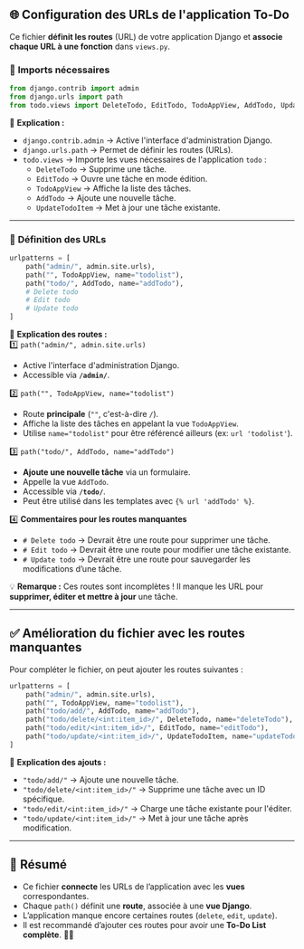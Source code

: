 
## 🌐 **Configuration des URLs de l'application To-Do**
Ce fichier **définit les routes** (URL) de votre application Django et **associe chaque URL à une fonction** dans `views.py`.  

### 🔹 **Imports nécessaires**
```python
from django.contrib import admin
from django.urls import path
from todo.views import DeleteTodo, EditTodo, TodoAppView, AddTodo, UpdateTodoItem
```
📌 **Explication :**  
- `django.contrib.admin` → Active l'interface d'administration Django.  
- `django.urls.path` → Permet de définir les routes (URLs).  
- `todo.views` → Importe les vues nécessaires de l'application `todo` :  
  - `DeleteTodo` → Supprime une tâche.  
  - `EditTodo` → Ouvre une tâche en mode édition.  
  - `TodoAppView` → Affiche la liste des tâches.  
  - `AddTodo` → Ajoute une nouvelle tâche.  
  - `UpdateTodoItem` → Met à jour une tâche existante.  

---

### 🚀 **Définition des URLs**
```python
urlpatterns = [
    path("admin/", admin.site.urls),
    path("", TodoAppView, name="todolist"),
    path("todo/", AddTodo, name="addTodo"),
    # Delete todo
    # Edit todo
    # Update todo
]
```
📌 **Explication des routes :**  
1️⃣ `path("admin/", admin.site.urls)`  
   - Active l'interface d'administration Django.  
   - Accessible via **`/admin/`**.  

2️⃣ `path("", TodoAppView, name="todolist")`  
   - Route **principale** (`""`, c'est-à-dire `/`).  
   - Affiche la liste des tâches en appelant la vue `TodoAppView`.  
   - Utilise `name="todolist"` pour être référencé ailleurs (ex: `url 'todolist'`).  

3️⃣ `path("todo/", AddTodo, name="addTodo")`  
   - **Ajoute une nouvelle tâche** via un formulaire.  
   - Appelle la vue `AddTodo`.  
   - Accessible via **`/todo/`**.  
   - Peut être utilisé dans les templates avec `{% url 'addTodo' %}`.  

4️⃣ **Commentaires pour les routes manquantes**  
   - `# Delete todo` → Devrait être une route pour supprimer une tâche.  
   - `# Edit todo` → Devrait être une route pour modifier une tâche existante.  
   - `# Update todo` → Devrait être une route pour sauvegarder les modifications d’une tâche.  

💡 **Remarque :** Ces routes sont incomplètes ! Il manque les URL pour **supprimer, éditer et mettre à jour** une tâche.  

---

## ✅ **Amélioration du fichier avec les routes manquantes**
Pour compléter le fichier, on peut ajouter les routes suivantes :
```python
urlpatterns = [
    path("admin/", admin.site.urls),
    path("", TodoAppView, name="todolist"),
    path("todo/add/", AddTodo, name="addTodo"),
    path("todo/delete/<int:item_id>/", DeleteTodo, name="deleteTodo"),
    path("todo/edit/<int:item_id>/", EditTodo, name="editTodo"),
    path("todo/update/<int:item_id>/", UpdateTodoItem, name="updateTodoItem"),
]
```
📌 **Explication des ajouts :**  
- `"todo/add/"` → Ajoute une nouvelle tâche.  
- `"todo/delete/<int:item_id>/"` → Supprime une tâche avec un ID spécifique.  
- `"todo/edit/<int:item_id>/"` → Charge une tâche existante pour l'éditer.  
- `"todo/update/<int:item_id>/"` → Met à jour une tâche après modification.  

---

## 🎯 **Résumé**
- Ce fichier **connecte** les URLs de l’application avec les **vues** correspondantes.  
- Chaque `path()` définit une **route**, associée à une **vue Django**.  
- L’application manque encore certaines routes (`delete`, `edit`, `update`).  
- Il est recommandé d’ajouter ces routes pour avoir une **To-Do List complète**. 🚀✅
